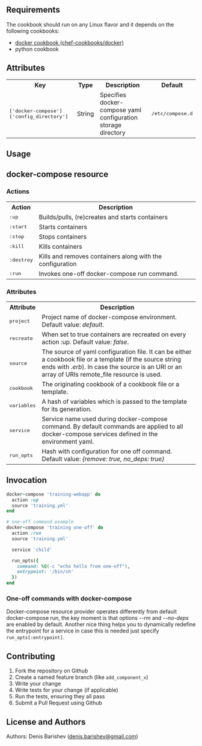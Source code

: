 Requirements
------------

The cookbook should run on any Linux flavor and it depends on the following cookbooks:

 - [docker cookbook (chef-cookbooks/docker)](https://github.com/chef-cookbooks/docker)
 - python cookbook

Attributes
----------
<table>
  <tr>
    <th>Key</th>
    <th>Type</th>
    <th>Description</th>
    <th>Default</th>
  </tr>
  <tr>
    <td><tt>['docker-compose']['config_directory']</tt></td>
    <td>String</td>
    <td>Specifies docker-compose yaml configuration storage directory</td>
    <td><tt>/etc/compose.d</tt></td>
  </tr>
</table>

Usage
-----
## docker-compose resource

### Actions

<table>
  <tr>
    <th>Action</th>
    <th>Description</th>
  </tr>
  <tr>
    <td><tt>:up</tt></td>
    <td>Builds/pulls, (re)creates and starts containers</td>
  </tr>
  <tr>
    <td><tt>:start</tt></td>
    <td>Starts containers</td>
  </tr>
  <tr>
    <td><tt>:stop</tt></td>
    <td>Stops containers</td>
  </tr>
  <tr>
    <td><tt>:kill</tt></td>
    <td>Kills containers</td>
  </tr>
  <tr>
    <td><tt>:destroy</tt></td>
    <td>Kills and removes containers along with the configuration</td>
  </tr>
  <tr>
    <td><tt>:run</tt></td>
    <td>Invokes one-off docker-compose run command.</td>
  </tr>

</table>

### Attributes

<table>
  <tr>
    <th>Attribute</th>
    <th>Description</th>
  </tr>
  <tr>
    <td><tt>project</tt></td>
    <td>Project name of docker-compose environment. Default value: <i>default</i>.</td>
  </tr>
   <tr>
    <td><tt>recreate</tt></td>
    <td>When set to true containers are recreated on every action :up. Default value: <i>false</i>.</td>
  </tr>
  <tr>
    <td><tt>source</tt></td>
    <td>The source of yaml configuration file. It can be either a cookbook file or a template (if the source string ends with <i>.erb</i>). In case the source is an URI or an array of URIs remote_file resource is used.</td>
  </tr>
  <tr>
    <td><tt>cookbook</tt></td>
    <td>The originating cookbook of a cookbook file or a template.</td>
  </tr>
  <tr>
    <td><tt>variables</tt></td>
    <td>A hash of variables which is passed to the template for its generation.</td>
  </tr>
  <tr>
    <td><tt>service</tt></td>
    <td>Service name used during docker-compose command. By default commands are applied to all docker-compose services defined in the environment yaml.</td>
  </tr>
  <tr>
    <td><tt>run_opts</tt></td>
    <td>Hash with configuration for one off command. Default value: <i>{remove: true, no_deps: true}</i></td>
  </tr>
</table>

## Invocation

```ruby
docker-compose 'training-webapp' do
  action :up
  source 'training.yml'
end

# one-off command example
docker-compose 'training one-off' do
  action :run
  source 'training.yml'

  service 'child'

  run_opts({
    command: %Q(-c "echo hello from one-off"),
    entrypoint: '/bin/sh'
  })
end
```

### One-off commands with docker-compose

Docker-compose resource provider operates differently from default docker-compose run, the key moment is that options *--rm* and *--no-deps* are enabled by default. Another nice thing helps you to dynamically redefine the entrypoint for a service in case this is needed just specify `run_opts[:entrypoint]`.

Contributing
------------

1. Fork the repository on Github
2. Create a named feature branch (like `add_component_x`)
3. Write your change
4. Write tests for your change (if applicable)
5. Run the tests, ensuring they all pass
6. Submit a Pull Request using Github

License and Authors
-------------------
Authors: Denis Barishev (<denis.barishev@gmail.com>)
